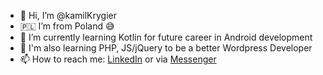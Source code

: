 - 👋 Hi, I’m @kamilKrygier
- 🇵🇱 I’m from Poland 😅
- 🌱 I’m currently learning Kotlin for future career in Android development
- 🥳 I'm also learning PHP, JS/jQuery to be a better Wordpress Developer
- 📫 How to reach me: [LinkedIn](https://www.linkedin.com/in/kamil-krygier-132940166/) or via [Messenger](https://m.me/kamil.krygier.12327)

<!---
kamilKrygier/kamilKrygier is a ✨ special ✨ repository because its `README.md` (this file) appears on your GitHub profile.
You can click the Preview link to take a look at your changes.
--->
